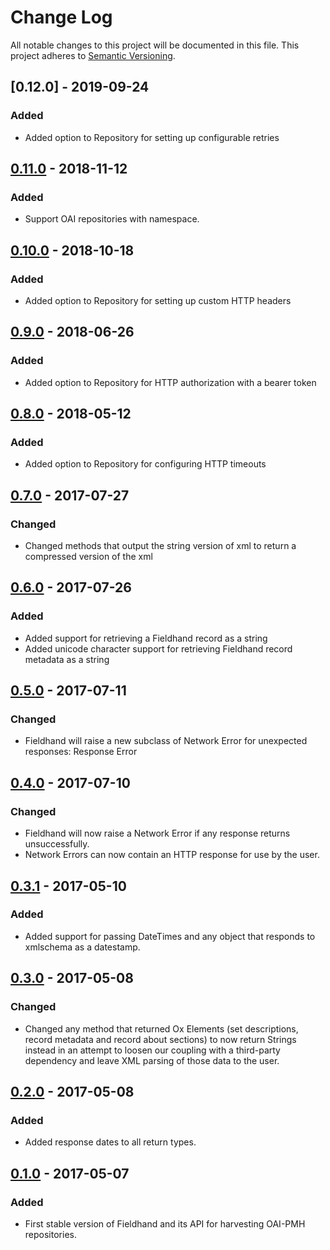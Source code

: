 # Change Log
All notable changes to this project will be documented in this file. This
project adheres to [Semantic Versioning](http://semver.org/).

## [0.12.0] - 2019-09-24
### Added
- Added option to Repository for setting up configurable retries

## [0.11.0] - 2018-11-12
### Added
- Support OAI repositories with namespace.

## [0.10.0] - 2018-10-18
### Added
- Added option to Repository for setting up custom HTTP headers

## [0.9.0] - 2018-06-26
### Added
- Added option to Repository for HTTP authorization with a bearer token

## [0.8.0] - 2018-05-12
### Added
- Added option to Repository for configuring HTTP timeouts

## [0.7.0] - 2017-07-27
### Changed
- Changed methods that output the string version of xml to return a compressed version of the xml

## [0.6.0] - 2017-07-26
### Added
- Added support for retrieving a Fieldhand record as a string
- Added unicode character support for retrieving Fieldhand record metadata as a string

## [0.5.0] - 2017-07-11
### Changed
- Fieldhand will raise a new subclass of Network Error for unexpected
  responses: Response Error

## [0.4.0] - 2017-07-10
### Changed
- Fieldhand will now raise a Network Error if any response returns unsuccessfully.
- Network Errors can now contain an HTTP response for use by the user.

## [0.3.1] - 2017-05-10
### Added
- Added support for passing DateTimes and any object that responds to xmlschema
  as a datestamp.

## [0.3.0] - 2017-05-08
### Changed
- Changed any method that returned Ox Elements (set descriptions, record
  metadata and record about sections) to now return Strings instead in an
  attempt to loosen our coupling with a third-party dependency and leave XML
  parsing of those data to the user.

## [0.2.0] - 2017-05-08
### Added
- Added response dates to all return types.

## [0.1.0] - 2017-05-07
### Added
- First stable version of Fieldhand and its API for harvesting OAI-PMH repositories.

[0.1.0]: https://github.com/fieldhand/fieldhand/releases/tag/v0.1.0
[0.2.0]: https://github.com/fieldhand/fieldhand/releases/tag/v0.2.0
[0.3.0]: https://github.com/fieldhand/fieldhand/releases/tag/v0.3.0
[0.3.1]: https://github.com/fieldhand/fieldhand/releases/tag/v0.3.1
[0.4.0]: https://github.com/fieldhand/fieldhand/releases/tag/v0.4.0
[0.5.0]: https://github.com/fieldhand/fieldhand/releases/tag/v0.5.0
[0.6.0]: https://github.com/fieldhand/fieldhand/releases/tag/v0.6.0
[0.7.0]: https://github.com/fieldhand/fieldhand/releases/tag/v0.7.0
[0.8.0]: https://github.com/fieldhand/fieldhand/releases/tag/v0.8.0
[0.9.0]: https://github.com/fieldhand/fieldhand/releases/tag/v0.9.0
[0.10.0]: https://github.com/fieldhand/fieldhand/releases/tag/v0.10.0
[0.11.0]: https://github.com/fieldhand/fieldhand/releases/tag/v0.11.0

